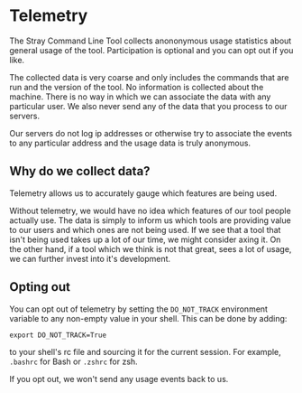 # Telemetry

The Stray Command Line Tool collects anononymous usage statistics about general usage of the tool. Participation is optional and you can opt out if you like.

The collected data is very coarse and only includes the commands that are run and the version of the tool. No information is collected about the machine. There is no way in which we can associate the data with any particular user. We also never send any of the data that you process to our servers.

Our servers do not log ip addresses or otherwise try to associate the events to any particular address and the usage data is truly anonymous.

## Why do we collect data?

Telemetry allows us to accurately gauge which features are being used.

Without telemetry, we would have no idea which features of our tool people actually use. The data is simply to inform us which tools are providing value to our users and which ones are not being used. If we see that a tool that isn't being used takes up a lot of our time, we might consider axing it. On the other hand, if a tool which we think is not that great, sees a lot of usage, we can further invest into it's development.

## Opting out

You can opt out of telemetry by setting the `DO_NOT_TRACK` environment variable to any non-empty value in your shell. This can be done by adding:
```
export DO_NOT_TRACK=True
```
to your shell's rc file and sourcing it for the current session. For example, `.bashrc` for Bash or `.zshrc` for zsh.

If you opt out, we won't send any usage events back to us.

